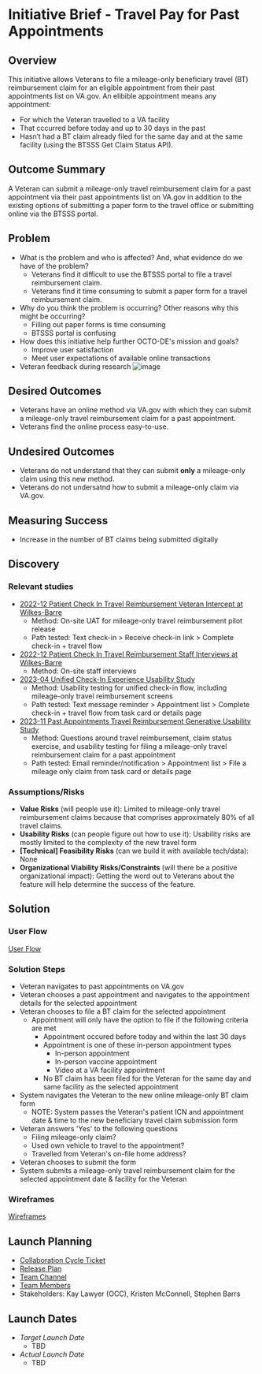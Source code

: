 # Initiative Brief - Travel Pay for Past Appointments

## Overview
This initiative allows Veterans to file a mileage-only beneficiary travel (BT) reimbursement claim for an eligible appointment from their past appointments list on VA.gov. An elibible appointment means any appointment:
- For which the Veteran travelled to a VA facility
- That cccurred before today and up to 30 days in the past    
- Hasn’t had a BT claim already filed for the same day and at the same facility (using the BTSSS Get Claim Status API).
 
## Outcome Summary
A Veteran can submit a mileage-only travel reimbursement claim for a past appointment via their past appointments list on VA.gov in addition to the existing options of submitting a paper form to the travel office or submitting online via the BTSSS portal.

## Problem
* What is the problem and who is affected? And, what evidence do we have of the problem?
  - Veterans find it difficult to use the BTSSS portal to file a travel reimbursement claim.
  - Veterans find it time consuming to submit a paper form for a travel reimbursement claim.
* Why do you think the problem is occurring? Other reasons why this might be occurring?
  - Filling out paper forms is time consuming
  - BTSSS portal is confusing 
* How does this initiative help further OCTO-DE's mission and goals?
  - Improve user satisfaction
  - Meet user expectations of available online transactions 
 * Veteran feedback during research
   ![image](https://github.com/user-attachments/assets/80e797a7-f14f-4410-9fdf-a01390a35e94)

## Desired Outcomes
- Veterans have an online method via VA.gov with which they can submit a mileage-only travel reimbursement claim for a past appointment.
- Veterans find the online process easy-to-use.

## Undesired Outcomes
- Veterans do not understand that they can submit **only** a mileage-only claim using this new method.
- Veterans do not undersatnd how to submit a mileage-only claim via VA.gov.

## Measuring Success
- Increase in the number of BT claims being submitted digitally
  
## Discovery

### Relevant studies
  - [2022-12 Patient Check In Travel Reimbursement Veteran Intercept at Wilkes-Barre](https://github.com/department-of-veterans-affairs/va.gov-team/tree/master/products/health-care/checkin/research/2022-12%20Patient%20Check%20In%20Travel%20Reimbursement%20Veteran%20Intercept%20at%20Wilkes-Barre)
    - Method: On-site UAT for mileage-only travel reimbursement pilot release
    - Path tested: Text check-in > Receive check-in link > Complete check-in + travel flow
  - [2022-12 Patient Check In Travel Reimbursement Staff Interviews at Wilkes-Barre](https://github.com/department-of-veterans-affairs/va.gov-team/tree/master/products/health-care/checkin/research/2022-12%20Patient%20Check%20In%20Travel%20Reimbursement%20Staff%20Interviews%20at%20Wilkes-Barre)
    - Method: On-site staff interviews
  - [2023-04 Unified Check-In Experience Usability Study](https://github.com/department-of-veterans-affairs/va.gov-team/tree/master/products/health-care/checkin/research/2023-04%20Unified%20Check-In%20Experience%20Usability%20Study)
    - Method: Usability testing for unified check-in flow, including mileage-only travel reimbursement screens
    - Path tested: Text message reminder > Appointment list > Complete check-in + travel flow from task card or details page
  - [2023-11 Past Appointments Travel Reimbursement Generative Usability Study](https://github.com/department-of-veterans-affairs/va.gov-team/tree/master/products/health-care/checkin/research/2023-11%20Past%20Appointments%20Travel%20Reimbursement%20Generative%20Usability%20Study)
    - Method: Questions around travel reimbursement, claim status exercise, and usability testing for filing a mileage-only travel reimbursement claim for a past appointment
    - Path tested: Email reminder/notification > Appointment list > File a mileage only claim from task card or details page

### Assumptions/Risks

- **Value Risks** (will people use it): Limited to mileage-only travel reimbursement claims because that comprises approximately 80% of all travel claims.  
- **Usability Risks** (can people figure out how to use it): Usability risks are mostly limited to the complexity of the new travel form 
- **[Technical] Feasibility Risks** (can we build it with available tech/data): None
- **Organizational Viability Risks/Constraints** (will there be a positive organizational impact): Getting the word out to Veterans about the feature will help determine the success of the feature.

## Solution

### User Flow
[User Flow](https://app.mural.co/t/departmentofveteransaffairs9999/m/departmentofveteransaffairs9999/1722263210448/33062955940eb08d097dbd88a8dc98488ac2ffcc?sender=uc584f7fcc9a5090000259578)

### Solution Steps
- Veteran navigates to past appointments on VA.gov
- Veteran chooses a past appointment and navigates to the appointment details for the selected appointment
- Veteran chooses to file a BT claim for the selected appointment
    - Appointment will only have the option to file if the following criteria are met
        - Appointment occured before today and within the last 30 days
        - Appointment is one of these in-person appointment types
            - In-person appointment
            - In-person vaccine appointment
            - Video at a VA facility appointment
        - No BT claim has been filed for the Veteran for the same day and same facility as the selected appointment
- System navigates the Veteran to the new online mileage-only BT claim form
    - NOTE: System passes the Veteran's patient ICN and appointment date & time to the new beneficiary travel claim submission form
- Veteran answers 'Yes' to the following questions
    - Filing mileage-only claim?
    - Used own vehicle to travel to the appointment?
    - Travelled from Veteran's on-file home address?
- Veteran chooses to submit the form
- System submits a mileage-only travel reimbursement claim for the selected appointment date & facility for the Veteran

### Wireframes
[Wireframes](https://www.figma.com/design/7Ib7RxiIC4QB53FDBO2a8c/Unified-check-in-%7C-PCI?node-id=0-17259&node-type=canvas&t=zefUppEidHHWSUEE-0)

## Launch Planning
- [Collaboration Cycle Ticket](https://github.com/department-of-veterans-affairs/va.gov-team/issues/89153)
- [Release Plan](https://github.com/department-of-veterans-affairs/va.gov-team/blob/master/products/health-care/appointments/va-online-scheduling/initiatives/travel-pay-past-appts/travel-pay-past-appts-release-plan.md)
- [Team Channel](https://dsva.slack.com/archives/C022AC2STBM) 
- [Team Members](https://github.com/department-of-veterans-affairs/va.gov-team/blob/master/products/health-care/checkin/README.md#team-members)
- Stakeholders: Kay Lawyer (OCC), Kristen McConnell, Stephen Barrs

## Launch Dates
- *Target Launch Date*
  - TBD
- *Actual Launch Date* 
  - TBD
 








